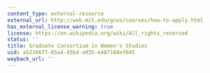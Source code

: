 ```yaml
---
content_type: external-resource
external_url: http://web.mit.edu/gcws/courses/how-to-apply.html
has_external_license_warning: true
license: https://en.wikipedia.org/wiki/All_rights_reserved
status: ''
title: Graduate Consortium in Women's Studies
uid: a52166f7-65a4-45bd-a935-e487104ef045
wayback_url: ''
---
```


